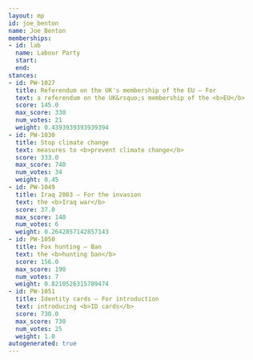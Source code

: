 ```yaml
---
layout: mp
id: joe_benton
name: Joe Benton
memberships:
- id: lab
  name: Labour Party
  start: 
  end: 
stances:
- id: PW-1027
  title: Referendum on the UK's membership of the EU — For
  text: a referendum on the UK&rsquo;s membership of the <b>EU</b>
  score: 145.0
  max_score: 330
  num_votes: 21
  weight: 0.4393939393939394
- id: PW-1030
  title: Stop climate change
  text: measures to <b>prevent climate change</b>
  score: 333.0
  max_score: 740
  num_votes: 34
  weight: 0.45
- id: PW-1049
  title: Iraq 2003 — For the invasion
  text: the <b>Iraq war</b>
  score: 37.0
  max_score: 140
  num_votes: 6
  weight: 0.2642857142857143
- id: PW-1050
  title: Fox hunting — Ban
  text: the <b>hunting ban</b>
  score: 156.0
  max_score: 190
  num_votes: 7
  weight: 0.8210526315789474
- id: PW-1051
  title: Identity cards — For introduction
  text: introducing <b>ID cards</b>
  score: 730.0
  max_score: 730
  num_votes: 25
  weight: 1.0
autogenerated: true
---
```

